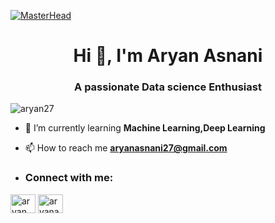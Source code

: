 [![MasterHead](https://img.freepik.com/free-vector/hand-drawn-artificial-intelligence-twitch-banner_23-2150359296.jpg?t=st=1745505684~exp=1745509284~hmac=6906d1c9e49d63f6a010c6424709811e12d0d6672ed7d69ba2a294fe96de3645&w=1380)](https://github.com/aryanasnani27/aryan27)
<h1 align="center">Hi 👋, I'm Aryan Asnani</h1>
<h3 align="center">A passionate Data science Enthusiast</h3>
<p align="left"> <img src="https://komarev.com/ghpvc/?username=aryanasnani27&label=Profile%20views&color=0e75b6&style=flat" alt="aryan27" /> </p>

- 🌱 I’m currently learning **Machine Learning,Deep Learning**

-  📫 How to reach me **aryanasnani27@gmail.com**

-  <h3 align="left">Connect with me:</h3>
<p align="left">
<a href="https://www.linkedin.com/in/aryan-asnani-zaz27/" target="blank"><img align="center" src="https://raw.githubusercontent.com/rahuldkjain/github-profile-readme-generator/master/src/images/icons/Social/linked-in-alt.svg" alt="aryan asnani" height="30" width="40" /></a>
<a href="https://leetcode.com/u/aryanasnani27/" target="blank"><img align="center" src="https://raw.githubusercontent.com/rahuldkjain/github-profile-readme-generator/master/src/images/icons/Social/leet-code.svg" alt="aryanasnani27" height="30" width="40" /></a>
</p>



